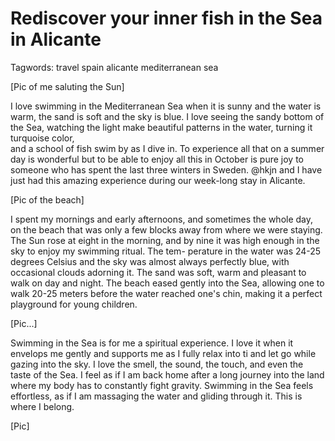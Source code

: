 # Rediscover your inner fish in the Sea in Alicante

Tagwords: travel spain alicante mediterranean sea

[Pic of me saluting the Sun]

I love swimming in the Mediterranean Sea when it is sunny and the water is warm, 
the sand is soft and the sky is blue. I love seeing the sandy bottom of the Sea, 
watching the light make beautiful patterns in the water, turning it turquoise color,  
and a school of fish swim by as I dive in. To experience all that on a summer day is 
wonderful but to be able to enjoy all this in October is pure joy to someone 
who has spent the last three winters in Sweden. @hkjn and I have just had this
amazing experience during our week-long stay in Alicante.

[Pic of the beach]

I spent my mornings and early afternoons, and sometimes the whole day, on the beach that 
was only a few blocks away from where we were staying. The Sun rose at eight in the 
morning, and by nine it was high enough in the sky to enjoy my swimming ritual. The tem-
perature in the water was 24-25 degrees Celsius and the sky was almost always perfectly blue, 
with occasional clouds adorning it. The sand was soft, warm and pleasant to walk on day and
night. The beach eased gently into the Sea, allowing one to walk 20-25 meters before the water 
reached one's chin, making it a perfect playground for young children. 

[Pic...]

Swimming in the Sea is for me a spiritual experience. I love it when it envelops me gently and supports
me as I fully relax into ti and let go while gazing into the sky. I love the smell, the sound, the touch,
and even the taste of the Sea. I feel as if I am back home after a long journey into the land 
where my body has to constantly fight gravity. Swimming in the Sea feels effortless, as if I am massaging
the water and gliding through it. This is where I belong. 

[Pic]






